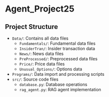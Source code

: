 # Agent_Project25


## Project Structure

- `Data/`: Contains all data files
  - `Fundamentals/`: Fundamental data files
  - `InsiderTran/`: Insider transaction data
  - `News/`: News data files
  - `PreProcessed/`: Preprocessed data files
  - `Price/`: Price data files
  - `Unusual_Options/`: Options data
- `Programs/`: Data import and processing scripts
- `src/`: Source code files
  - `database.py`: Database operations
  - `rag_agent.py`: RAG agent implementation
